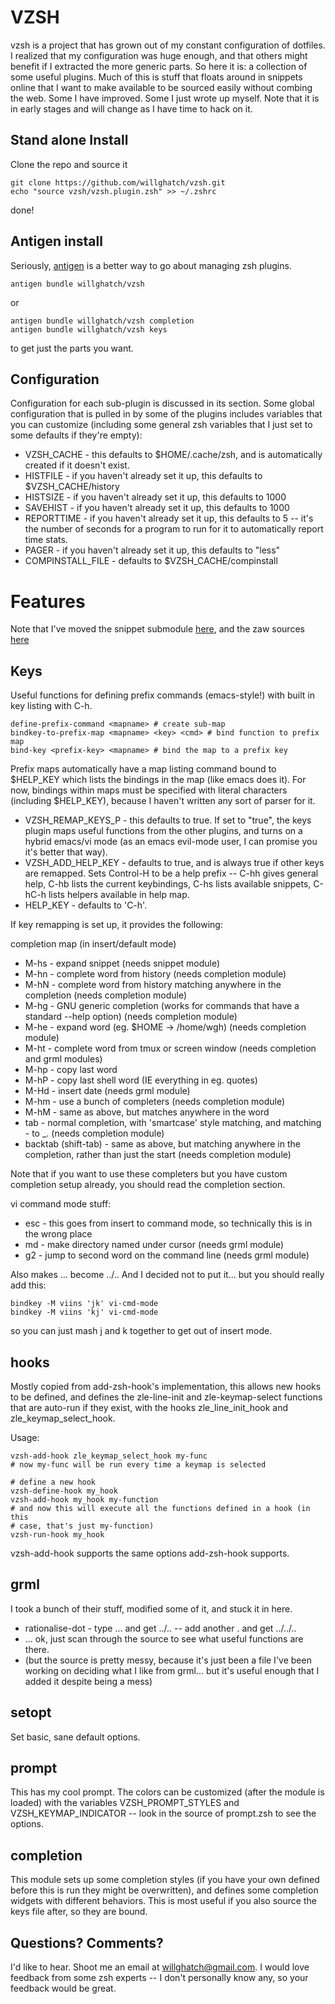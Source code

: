 VZSH
====

vzsh is a project that has grown out of my constant configuration of dotfiles.  I realized that my configuration was huge enough, and that others might benefit if I extracted the more generic parts.  So here it is:  a collection of some useful plugins.  Much of this is stuff that floats around in snippets online that I want to make available to be sourced easily without combing the web.  Some I have improved.  Some I just wrote up myself.  Note that it is in early stages and will change as I have time to hack on it.

Stand alone Install
-------------------

Clone the repo and source it

    git clone https://github.com/willghatch/vzsh.git
    echo "source vzsh/vzsh.plugin.zsh" >> ~/.zshrc

done!

Antigen install
---------------

Seriously, [antigen](https://github.com/zsh-users/antigen) is a better way to go about managing zsh plugins.

    antigen bundle willghatch/vzsh

or

    antigen bundle willghatch/vzsh completion
    antigen bundle willghatch/vzsh keys

to get just the parts you want.

Configuration
-------------

Configuration for each sub-plugin is discussed in its section.  Some global configuration that is pulled in by some of the plugins includes variables that you can customize (including some general zsh variables that I just set to some defaults if they're empty):

- VZSH_CACHE - this defaults to $HOME/.cache/zsh, and is automatically created if it doesn't exist.
- HISTFILE - if you haven't already set it up, this defaults to $VZSH_CACHE/history
- HISTSIZE - if you haven't already set it up, this defaults to 1000
- SAVEHIST - if you haven't already set it up, this defaults to 1000
- REPORTTIME - if you haven't already set it up, this defaults to 5 -- it's the number of seconds for a program to run for it to automatically report time stats.
- PAGER - if you haven't already set it up, this defaults to "less"
- COMPINSTALL_FILE - defaults to $VZSH_CACHE/compinstall

Features
========

Note that I've moved the snippet submodule [here](https://github.com/willghatch/zsh-snippets), and the zaw sources [here](https://github.com/willghatch/zsh-zaw-extras)

Keys
----

Useful functions for defining prefix commands (emacs-style!) with built in key listing with C-h.

    define-prefix-command <mapname> # create sub-map
    bindkey-to-prefix-map <mapname> <key> <cmd> # bind function to prefix map
    bind-key <prefix-key> <mapname> # bind the map to a prefix key

Prefix maps automatically have a map listing command bound to $HELP_KEY which lists the bindings in the map (like emacs does it).
For now, bindings within maps must be specified with literal characters (including $HELP_KEY), because I haven't written any sort of parser for it.

- VZSH_REMAP_KEYS_P - this defaults to true.  If set to "true", the keys plugin maps useful functions from the other plugins, and turns on a hybrid emacs/vi mode (as an emacs evil-mode user, I can promise you it's better that way).
- VZSH_ADD_HELP_KEY - defaults to true, and is always true if other keys are remapped.  Sets Control-H to be a help prefix -- C-hh gives general help, C-hb lists the current keybindings, C-hs lists available snippets, C-hC-h lists helpers available in help map.
- HELP_KEY - defaults to 'C-h'.

If key remapping is set up, it provides the following:

completion map (in insert/default mode)

- M-hs - expand snippet (needs snippet module)
- M-hn - complete word from history (needs completion module)
- M-hN - complete word from history matching anywhere in the completion (needs completion module)
- M-hg - GNU generic completion (works for commands that have a standard --help option) (needs completion module)
- M-he - expand word (eg. $HOME -> /home/wgh) (needs completion module)
- M-ht - complete word from tmux or screen window (needs completion and grml modules)
- M-hp - copy last word
- M-hP - copy last shell word (IE everything in eg. quotes)
- M-Hd - insert date (needs grml module)
- M-hm - use a bunch of completers (needs completion module)
- M-hM - same as above, but matches anywhere in the word
- tab - normal completion, with 'smartcase' style matching, and matching - to _. (needs completion module)
- backtab (shift-tab) - same as above, but matching anywhere in the completion, rather than just the start (needs completion module)

Note that if you want to use these completers but you have custom completion setup already, you should read the completion section.

vi command mode stuff:
- esc - this goes from insert to command mode, so technically this is in the wrong place
- md - make directory named under cursor (needs grml module)
- g2 - jump to second word on the command line (needs grml module)

Also makes ... become ../..
And I decided not to put it... but you should really add this:

    bindkey -M viins 'jk' vi-cmd-mode
    bindkey -M viins 'kj' vi-cmd-mode

so you can just mash j and k together to get out of insert mode.

hooks
-----

Mostly copied from add-zsh-hook's implementation, this allows new hooks to be defined, and defines the zle-line-init and zle-keymap-select functions that are auto-run if they exist, with the hooks zle_line_init_hook and zle_keymap_select_hook.

Usage:

    vzsh-add-hook zle_keymap_select_hook my-func
    # now my-func will be run every time a keymap is selected

    # define a new hook
    vzsh-define-hook my_hook
    vzsh-add-hook my_hook my-function
    # and now this will execute all the functions defined in a hook (in this
    # case, that's just my-function)
    vzsh-run-hook my_hook

vzsh-add-hook supports the same options add-zsh-hook supports.

grml
----

I took a bunch of their stuff, modified some of it, and stuck it in here.

- rationalise-dot - type ... and get ../.. -- add another . and get ../../..
- ... ok, just scan through the source to see what useful functions are there.
- (but the source is pretty messy, because it's just been a file I've been working on deciding what I like from grml... but it's useful enough that I added it despite being a mess)

setopt
------

Set basic, sane default options.

prompt
------

This has my cool prompt.  The colors can be customized (after the module is loaded) with the variables VZSH_PROMPT_STYLES and VZSH_KEYMAP_INDICATOR -- look in the source of prompt.zsh to see the options.

completion
----------

This module sets up some completion styles (if you have your own defined before this is run they might be overwritten), and defines some completion widgets with different behaviors.  This is most useful if you also source the keys file after, so they are bound.

Questions? Comments?
--------------------

I'd like to hear.  Shoot me an email at willghatch@gmail.com.  I would love feedback from some zsh experts -- I don't personally know any, so your feedback would be great.
